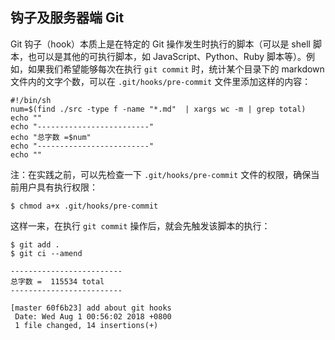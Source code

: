 ## 钩子及服务器端 Git

Git 钩子（hook）本质上是在特定的 Git 操作发生时执行的脚本（可以是 shell 脚本，也可以是其他的可执行脚本，如 JavaScript、Python、Ruby 脚本等）。例如，如果我们希望能够每次在执行 `git commit` 时，统计某个目录下的 markdown 文件内的文字个数，可以在 `.git/hooks/pre-commit` 文件里添加这样的内容：

```
#!/bin/sh
num=$(find ./src -type f -name "*.md"  | xargs wc -m | grep total)
echo ""
echo "-------------------------"
echo "总字数 =$num"
echo "-------------------------"
echo ""
```

注：在实践之前，可以先检查一下 `.git/hooks/pre-commit` 文件的权限，确保当前用户具有执行权限：

```
$ chmod a+x .git/hooks/pre-commit
```

这样一来，在执行 `git commit` 操作后，就会先触发该脚本的执行：

```
$ git add .
$ git ci --amend

-------------------------
总字数 =  115534 total
-------------------------

[master 60f6b23] add about git hooks
 Date: Wed Aug 1 00:56:02 2018 +0800
 1 file changed, 14 insertions(+)
```
